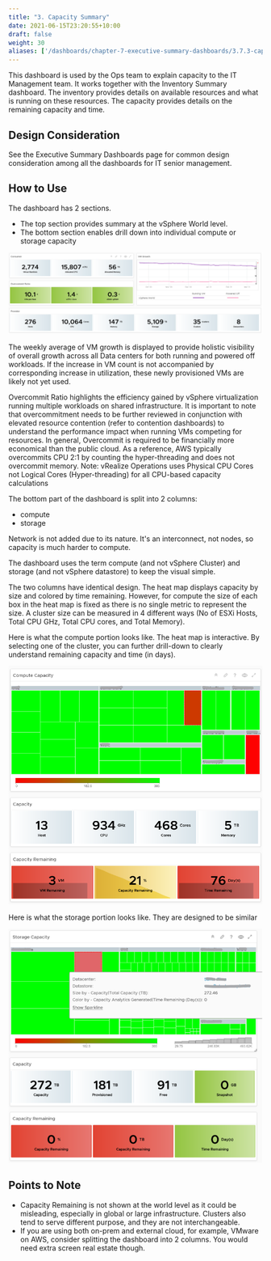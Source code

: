```yaml
---
title: "3. Capacity Summary"
date: 2021-06-15T23:20:55+10:00
draft: false
weight: 30
aliases: ['/dashboards/chapter-7-executive-summary-dashboards/3.7.3-capacity-summary']
---
```


This dashboard is used by the Ops team to explain capacity to the IT Management team. It works together with the Inventory Summary dashboard. The inventory provides details on available resources and what is running on these resources. The capacity provides details on the remaining capacity and time.

## Design Consideration

See the Executive Summary Dashboards page for common design consideration among all the dashboards for IT senior management.

## How to Use

The dashboard has 2 sections.

- The top section provides summary at the vSphere World level.
- The bottom section enables drill down into individual compute or storage capacity

![Exec Drilldown](3.7.3-fig-1.png)

The weekly average of VM growth is displayed to provide holistic visibility of overall growth across all Data centers for both running and powered off workloads. If the increase in VM count is not accompanied by corresponding increase in utilization, these newly provisioned VMs are likely not yet used.

Overcommit Ratio highlights the efficiency gained by vSphere virtualization running multiple workloads on shared infrastructure. It is important to note that overcommitment needs to be further reviewed in conjunction with elevated resource contention (refer to contention dashboards) to understand the performance impact when running VMs competing for resources. In general, Overcommit is required to be financially more economical than the public cloud. As a reference, AWS typically overcommits CPU 2:1 by counting the hyper-threading and does not overcommit memory. Note: vRealize Operations uses Physical CPU Cores not Logical Cores (Hyper-threading) for all CPU-based capacity calculations

The bottom part of the dashboard is split into 2 columns:

- compute 
- storage

Network is not added due to its nature. It's an interconnect, not nodes, so capacity is much harder to compute.

The dashboard uses the term compute (and not vSphere Cluster) and storage (and not vSphere datastore) to keep the visual simple.

The two columns have identical design. The heat map displays capacity by size and colored by time remaining. However, for compute the size of each box in the heat map is fixed as there is no single metric to represent the size. A cluster size can be measured in 4 different ways (No of ESXi Hosts, Total CPU GHz, Total CPU cores, and Total Memory).

Here is what the compute portion looks like. The heat map is interactive. By selecting one of the cluster, you can further drill-down to clearly understand remaining capacity and time (in days).

![Compute Heatmap](3.7.3-fig-2.png)

Here is what the storage portion looks like. They are designed to be similar

![Storage Heatmap](3.7.3-fig-3.png)

## Points to Note

- Capacity Remaining is not shown at the world level as it could be misleading, especially in global or large infrastructure. Clusters also tend to serve different purpose, and they are not interchangeable.
- If you are using both on-prem and external cloud, for example, VMware on AWS, consider splitting the dashboard into 2 columns. You would need extra screen real estate though.
